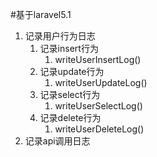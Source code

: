 #基于laravel5.1
1. 记录用户行为日志
	1. 记录insert行为
		1. writeUserInsertLog()
	1. 记录update行为
		1. writeUserUpdateLog()
	1. 记录select行为
		1. writeUserSelectLog()
	1. 记录delete行为
		1. writeUserDeleteLog()
2. 记录api调用日志